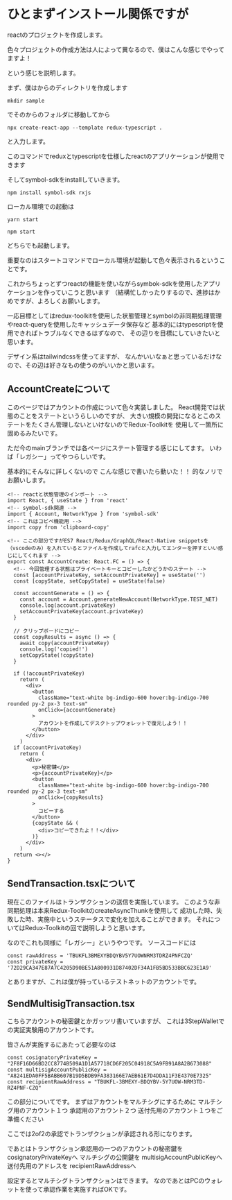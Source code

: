 # ひとまずインストール関係ですが

reactのプロジェクトを作成します。

色々プロジェクトの作成方法は人によって異なるので、僕はこんな感じでやってますよ！

という感じを説明します。

まず、僕はからのディレクトリを作成します

``` terminal
mkdir sample
```

でそのからのフォルダに移動してから

``` terminal
npx create-react-app --template redux-typescript .
```

と入力します。

このコマンドでreduxとtypescriptを仕様したreactのアプリケーションが使用できます

そしてsymbol-sdkをinstallしていきます。

``` terminal
npm install symbol-sdk rxjs
```

ローカル環境での起動は

``` terminal
yarn start
```

``` terminal
npm start
```

どちらでも起動します。

重要なのはスタートコマンドでローカル環境が起動して色々表示されるということです。

これからちょっとずつreactの機能を使いながらsymbok-sdkを使用したアプリケーションを作っていこうと思います
（結構忙しかったりするので、進捗はかめですが、よろしくお願いします。

一応目標としてはredux-toolkitを使用した状態管理とsymbolの非同期処理管理やreact-queryを使用したキャッシュデータ保存など
基本的にはtypescriptを使用できればトラブルなくできるはずなので、
その辺りを目標にしていきたいと思います。

デザイン系はtailwindcssを使ってますが、
なんかいいなぁと思っているだけなので、その辺は好きなもの使うのがいいかと思います。

## AccountCreateについて

このページではアカウントの作成について色々実装しました。
React開発では状態のことをステートというらしいのですが、
大きい規模の開発になるとこのステートをたくさん管理しないといけないのでRedux-Toolkitを
使用して一箇所に固めるみたいです。

ただ今のmainブランチでは各ページにステート管理する感じにしてます。
いわば「レガシー」ってやつらしいです。

基本的にそんなに詳しくないので
こんな感じで書いたら動いた！！
的なノリでお願いします。

``` AccountCreate.tsx
<!-- reactと状態管理のインポート -->
import React, { useState } from 'react'
<!-- symbol-sdk関連 -->
import { Account, NetworkType } from 'symbol-sdk'
<!-- これはコピペ機能用 -->
import copy from 'clipboard-copy'

<!-- ここの部分ですがES7 React/Redux/GraphQL/React-Native snippetsを（vscodeのみ）を入れているとファイルを作成してrafcと入力してエンターを押すといい感じにしてくれます -->
export const AccountCreate: React.FC = () => {
  <!-- 今回管理する状態はプライベートキーとコピーしたかどうかのステート -->
  const [accountPrivateKey, setAccountPrivateKey] = useState('')
  const [copyState, setCopyState] = useState(false)

  const accountGenerate = () => {
    const account = Account.generateNewAccount(NetworkType.TEST_NET)
    console.log(account.privateKey)
    setAccountPrivateKey(account.privateKey)
  }

  // クリップボードにコピー
  const copyResults = async () => {
    await copy(accountPrivateKey)
    console.log('copied!')
    setCopyState(!copyState)
  }

  if (!accountPrivateKey)
    return (
      <div>
        <button
          className="text-white bg-indigo-600 hover:bg-indigo-700 rounded py-2 px-3 text-sm"
          onClick={accountGenerate}
        >
          アカウントを作成してデスクトップウォレットで復元しよう！！
        </button>
      </div>
    )
  if (accountPrivateKey)
    return (
      <div>
        <p>秘密鍵</p>
        <p>{accountPrivateKey}</p>
        <button
          className="text-white bg-indigo-600 hover:bg-indigo-700 rounded py-2 px-3 text-sm"
          onClick={copyResults}
        >
          コピーする
        </button>
        {copyState && (
          <div>コピーできたよ！！</div>
        )}
      </div>
    )
  return <></>
}

```

## SendTransaction.tsxについて

現在このファイルはトランザクションの送信を実施しています。
このような非同期処理は本来Redux-ToolkitのcreateAsyncThunkを使用して
成功した時、失敗した時、実施中というステータスで変化を加えることができます。
それについてはRedux-Toolkitの回で説明しようと思います。

なのでこれも同様に「レガシー」というやつです。
ソースコードには

``` SendTransaction.tsx
const rawAddress = 'TBUKFL3BMEXYBDQYBV5Y7UOWNRM3TDRZ4PNFCZQ'
const privateKey = '72D29CA347E87A7C4205D90BE51A800931D87402DF34A1FB5BD533BBC623E1A9'
```

とありますが、これは僕が持っているテストネットのアカウントです。

## SendMultisigTransaction.tsx

こちらアカウントの秘密鍵とかガッツリ書いていますが、
これは3StepWalletでの実証実験用のアカウントです。

皆さんが実施するにあたって必要なのは

``` SendMultisigTransaction.tsx
const cosignatoryPrivateKey = "2F8F16D66BD2CC8774B509A1D1A57718CD6F205C04918C5A9FB91A8A2B673088"
const multisigAccountPublicKey = "A8241EDA0FF5BABB607B19D5BDB9FA383166E7AEB61E7D4DDA11F3E4370E7325"
const recipientRawAddress = "TBUKFL-3BMEXY-BDQYBV-5Y7UOW-NRM3TD-RZ4PNF-CZQ"
```

この部分についてです。
まずはアカウントをマルチシグにするために
マルチシグ用のアカウント１つ
承認用のアカウント２つ
送付先用のアカウント１つをご準備ください

ここでは2of2の承認でトランザクションが承認される形になります。

であとはトランザクション承認用の一つのアカウントの秘密鍵を
cosignatoryPrivateKeyへ
マルチシグの公開鍵を
multisigAccountPublicKeyへ
送付先用のアドレスを
recipientRawAddressへ

設定するとマルチシグトランザクションはできます。
なのであとはPCのウォレットを使って承認作業を実施すればOKです。
